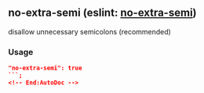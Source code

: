 <!-- Start:AutoDoc:: Modify `src/readme/rules.ts` and run `gulp readme` to update block -->
## no-extra-semi (eslint: [no-extra-semi](http://eslint.org/docs/rules/no-extra-semi))

disallow unnecessary semicolons (recommended)

### Usage

```json
"no-extra-semi": true
```;
<!-- End:AutoDoc -->
